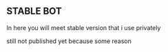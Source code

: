 ## STABLE BOT
In here you will meet stable version that i use privately 

still not published yet because some reason
